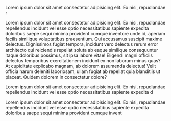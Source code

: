 
Lorem ipsum dolor sit amet consectetur adipisicing elit. Ex nisi, repudiandae r


Lorem ipsum dolor sit amet consectetur adipisicing elit. Ex nisi, repudiandae repellendus incidunt vel esse optio necessitatibus sapiente expedita doloribus saepe sequi minima provident cumque inventore unde id, aperiam facilis similique voluptatibus praesentium. Qui accusamus suscipit maxime delectus. Dignissimos fugiat tempora, incidunt vero delectus rerum error architecto qui reiciendis repellat soluta ab eaque similique consequuntur itaque doloribus possimus, sit ipsa labore vitae! Eligendi magni officiis delectus temporibus exercitationem incidunt ex non laborum minus quas? At cupiditate explicabo magnam, ab dolorem assumenda delectus! Velit officia harum deleniti laboriosam, ullam fugiat ab repellat quia blanditiis ut placeat. Quidem dolorem in consectetur dolore?


Lorem ipsum dolor sit amet consectetur adipisicing elit. Ex nisi, repudiandae repellendus incidunt vel esse optio necessitatibus sapiente expedita d


Lorem ipsum dolor sit amet consectetur adipisicing elit. Ex nisi, repudiandae repellendus incidunt vel esse optio necessitatibus sapiente expedita doloribus saepe sequi minima provident cumque invent
